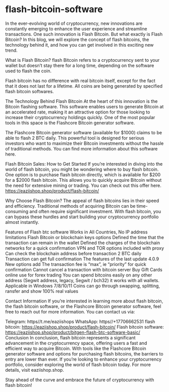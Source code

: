 # flash-bitcoin-software
In the ever-evolving world of cryptocurrency, new innovations are constantly emerging to enhance the user experience and streamline transactions. One such innovation is Flash Bitcoin. But what exactly is Flash Bitcoin? In this blog, we will explore the concept of flash bitcoins, the technology behind it, and how you can get involved in this exciting new trend.


What is Flash Bitcoin?
flash Bitcoin refers to a cryptocurrency sent to your wallet but doesn’t stay there for a long time, depending on the software used to flash the coin.

Flash bitcoin has no difference with real bitcoin itself, except for the fact that it does not last for a lifetime.
All coins are being generated by specified flash bitcoin softwares.

The Technology Behind Flash Bitcoin
At the heart of this innovation is the Bitcoin flashing software. This software enables users to generate Bitcoin at an accelerated rate, making it an attractive option for those looking to increase their cryptocurrency holdings quickly. One of the most popular tools in this space is the Flashcore Bitcoin generator software.

The Flashcore Bitcoin generator software (available for $1000) claims to be able to flash 2 BTC daily. This powerful tool is designed for serious investors who want to maximize their Bitcoin investments without the hassle of traditional methods. You can find more information about this software here.

Flash Bitcoin Sales: How to Get Started
If you’re interested in diving into the world of flash bitcoin, you might be wondering where to buy flash bitcoin. One option is to purchase flash bitcoin directly, which is available for $200 for a $2000 flash bitcoin. This allows you to quickly acquire Bitcoin without the need for extensive mining or trading. You can check out this offer here. https://eaziishop.shop/product/flash-bitcoin/

Why Choose Flash Bitcoin?
The appeal of flash bitcoins lies in their speed and efficiency. Traditional methods of acquiring Bitcoin can be time-consuming and often require significant investment. With flash bitcoin, you can bypass these hurdles and start building your cryptocurrency portfolio almost instantly.

Features of Flash btc software
Works in All Countries, No IP address limitations
Flash Bitcoin or blockchain keys options
Defined the time that the transaction can remain in the wallet
Defined the charges of the blockchain networks for a quick confirmation
VPN and TOR options included with proxy
Can check the blockchain address before transaction
2 BTC daily
Transaction can get full confirmation
The features of the last update 4.0.9 New options add
The transaction fee is “max”, ie “priority” for quick confirmation
Cannot cancel a transaction with bitcoin server
Buy Gift Cards online
use for forex trading
You can spend bitcoins easily on any other address (Segwit address, legacy, Segwit / bch32)
it works with all wallets.
Applicable in Windows 7/8/10/11
Coins can go through swapping, splitting, ransfer and show 100% real values

Contact Information
If you’re interested in learning more about flash bitcoin, the flash bitcoin software, or the Flashcore Bitcoin generator software, feel free to reach out for more information. You can contact us via:

Telegram: https//t.me/eaziishops
WhatsApp: https//+17706662531
flash bitcoin: https://eaziishop.shop/product/flash-bitcoin/
Flash bitcoin software: https://eaziishop.shop/product/bitgen-flash-btc-software-basic/
Conclusion
In conclusion, flash bitcoin represents a significant advancement in the cryptocurrency space, offering users a fast and efficient way to acquire Bitcoin. With tools like the Flashcore Bitcoin generator software and options for purchasing flash bitcoins, the barriers to entry are lower than ever. If you’re looking to enhance your cryptocurrency portfolio, consider exploring the world of flash bitcoin today. For more details, visit eaziishop.shop.

Stay ahead of the curve and embrace the future of cryptocurrency with flash bitcoin!
